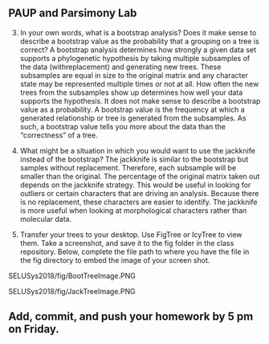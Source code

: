 ## PAUP and Parsimony Lab

3. In your own words, what is a bootstrap analysis? Does it make sense to describe a bootstrap value as the probability that a grouping on a tree is correct?
	A bootstrap analysis determines how strongly a given data set supports a phylogenetic hypothesis by taking multiple subsamples of the data 
(withreplacement) and generating new trees. These subsamples are equal in size to the original matrix and any character state may be represented multiple 
times or not at all. How often the new trees from the subsamples show up determines how well your data supports the hypothesis. It does not make sense 
to describe a bootstrap value as a probability. A bootstrap value is the frequency at which a generated relationship or tree is generated from the 
subsamples. As such, a bootstrap value tells you more about the data than the “correctness” of a tree. 

4. What might be a situation in which you would want to use the jackknife instead of the bootstrap?
	The jackknife is similar to the bootstrap but samples without replacement. Therefore, each subsample will be smaller than the original. The 
percentage of the original matrix taken out depends on the jackknife strategy. This would be useful in looking for outliers or certain characters that 
are driving an analysis. Because there is no replacement, these characters are easier to identify. The jackknife is more useful when looking at 
morphological characters rather than molecular data.  


5. Transfer your trees to your desktop. Use FigTree or IcyTree to view them. Take a screenshot, and save it to the fig folder in the class repository. Below, complete the file path to where you have the file in the fig directory to embed the image of your screen shot. 


SELUSys2018/fig/BootTreeImage.PNG

SELUSys2018/fig/JackTreeImage.PNG 


## Add, commit, and push your homework by 5 pm on Friday.

